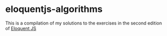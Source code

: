 # eloquentjs-algorithms
This is a compilation of my solutions to the exercises in the second edition of [Eloquent JS](https://eloquentjavascript.net/)
